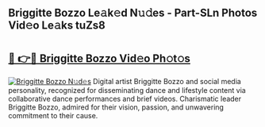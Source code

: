 ## Briggitte Bozzo Le𝚊k𝚎d N𝚞𝚍es - Part-SLn Photos Vid𝚎o Le𝚊ks tuZs8

# <h2><a href="http://fbd3891.evod.top/?m=Briggitte+Bozzo">🔗 👉🔴 Briggitte Bozzo Vid𝚎o Ph𝚘t𝚘s</a></h2>

[![Briggitte Bozzo N𝚞d𝚎s](https://i.imgur.com/8V9OHl7.gif)](http://fbd3891.evod.top/?m=Briggitte+Bozzo)
Digital artist Briggitte Bozzo and social media personality, recognized for disseminating dance and lifestyle content via collaborative dance performances and brief videos. Charismatic leader Briggitte Bozzo, admired for their vision, passion, and unwavering commitment to their cause. 
